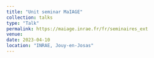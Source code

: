 ```yaml
---
title: "Unit seminar MaIAGE"
collection: talks
type: "Talk"
permalink: https://maiage.inrae.fr/fr/seminaires_ext
venue: 
date: 2023-04-10
location: "INRAE, Jouy-en-Josas"
---
```



